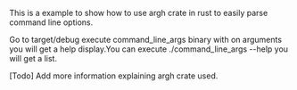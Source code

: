 This is a example to show how to use argh crate in rust to easily parse command line options.

Go to target/debug execute command_line_args binary with on arguments you will
get a help display.You can execute ./command_line_args --help you will get a list.

[Todo]
Add more information explaining argh crate used.